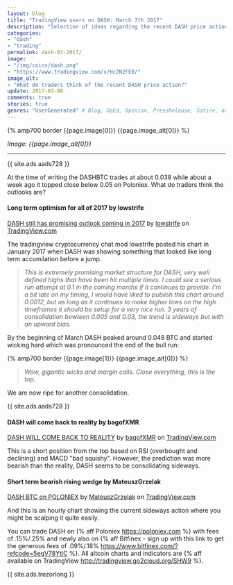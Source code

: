 ```yaml
---
layout: blog
title: "TradingView users on DASH: March 7th 2017"
description: "Selection of ideas regarding the recent DASH price action."
categories:
- "dash"
- "trading"
permalink: dash-03-2017/
image:
- "/img/coins/dash.png"
- "https://www.tradingview.com/x/Hc2N2FE0/"
image_alt:
- "What do traders think of the recent DASH price action?"
update: 2017-03-08
comments: true
stories: true
genres: "UserGenerated" # Blog, OpEd, Opinion, PressRelease, Satire, and UserGenerated
---
```


<script type="text/javascript" src="https://s3.amazonaws.com/tradingview/tv.js"></script>


{% amp700 border {{page.image[0]}} {{page.image_alt[0]}} %}

_Image: {{page.image_alt[0]}}_

________________________

{{ site.ads.aads728 }}

At the time of writing the DASHBTC trades at about 0.038 while about a week ago it topped close below 0.05 on Poloniex. What do traders think the outlooks are?

#### Long term optimism for all of 2017 by lowstrife

<!-- TradingView Chart BEGIN -->
<script type="text/javascript">
var tradingview_embed_options = {};
tradingview_embed_options.width = '750';
tradingview_embed_options.height = '385';
tradingview_embed_options.chart = 'B0AH2eWl';
new TradingView.chart(tradingview_embed_options);
</script>
<p><a href="https://www.tradingview.com/chart/DASHBTC/B0AH2eWl-DASH-still-has-promising-outlook-coming-in-2017/">DASH still has promising outlook coming in 2017</a> by <a href="https://www.tradingview.com/u/lowstrife/">lowstrife</a> on <a href="http://tradingview.go2cloud.org/SHW9">TradingView.com</a></p>
<!-- TradingView Chart END -->

The tradingview cryptocurrency chat mod lowstrife posted his chart in January 2017 when DASH was showing something that looked like long term accumilation before a jump.

> *This is extremely promising market structure for DASH, very well defined highs that have been hit multiple times. I could see a serious run attempt at 0.1 in the coming months if it continues to provide. I'm a bit late on my timing, I would have liked to publish this chart around 0.0012, but as long as it continues to make higher lows on the high timeframes it should be setup for a very nice run. 3 years of consolidation bewteen 0.005 and 0.03, the trend is sideways but with an upward bias.*

By the beginning of March DASH peaked around 0.048 BTC and started wicking hard which was pronounced the end of the bull run:

{% amp700 border {{page.image[1]}} {{page.image_alt[0]}} %}

> *Wow, gigantic wicks and margin calls. Close everything, this is the top.*

We are now ripe for another consolidation.

{{ site.ads.aads728 }}

#### DASH will come back to reality by bagofXMR

<!-- TradingView Chart BEGIN -->
<script type="text/javascript">
var tradingview_embed_options = {};
tradingview_embed_options.width = '750';
tradingview_embed_options.height = '385';
tradingview_embed_options.chart = 'ijMvaxAY';
new TradingView.chart(tradingview_embed_options);
</script>
<p><a href="https://www.tradingview.com/chart/DASHBTC/ijMvaxAY-DASH-WILL-COME-BACK-TO-REALITY/">DASH WILL COME BACK TO REALITY</a> by <a href="https://www.tradingview.com/u/bagofXMR/">bagofXMR</a> on <a href="http://tradingview.go2cloud.org/SHW9">TradingView.com</a></p>
<!-- TradingView Chart END -->

This is a short position from the top based on RSI (overbought and declining) and MACD "bad squishy". However, the prediction was more bearish than the reality, DASH seems to be consolidating sideways.

#### Short term bearish rising wedge by MateuszGrzelak

<!-- TradingView Chart BEGIN -->
<script type="text/javascript">
var tradingview_embed_options = {};
tradingview_embed_options.width = '750';
tradingview_embed_options.height = '380';
tradingview_embed_options.chart = 'YPhmb4oO';
new TradingView.chart(tradingview_embed_options);
</script>
<p><a href="https://www.tradingview.com/chart/DASHBTC/YPhmb4oO-DASH-BTC-on-POLONIEX/">DASH BTC on POLONIEX</a> by <a href="https://www.tradingview.com/u/MateuszGrzelak/">MateuszGrzelak</a> on <a href="http://tradingview.go2cloud.org/SHW9">TradingView.com</a></p>
<!-- TradingView Chart END -->

And this is an hourly chart showing the current sideways action where you might be scalping it quite easily.

You can trade DASH on {% aff Poloniex https://poloniex.com %} with fees of .15%/.25% and newly also on {% aff Bitfinex - sign up with this link to get the generous fees of .09%/.18% https://www.bitfinex.com/?refcode=5egV78YtlC %}. All altcoin charts and indicators are {% aff available on TradingView http://tradingview.go2cloud.org/SHW9 %}.

{{ site.ads.trezorlong }}


&nbsp;
